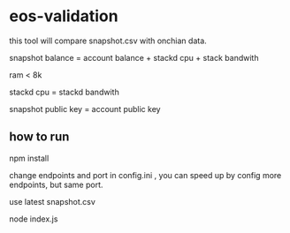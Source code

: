 # eos-validation

this tool will compare snapshot.csv with onchian data.

snapshot balance = account balance + stackd cpu + stack bandwith

ram < 8k

stackd cpu = stackd bandwith

snapshot public key = account public key

## how to run

npm install

change endpoints and port in config.ini , you can speed up by config more endpoints, but same port.

use latest snapshot.csv

node index.js
